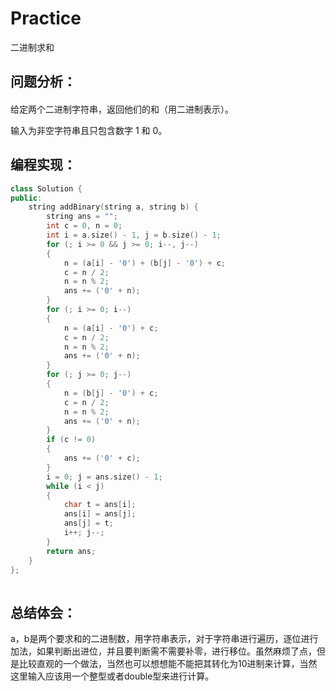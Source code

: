 # Practice
二进制求和
## 问题分析：
#### 
给定两个二进制字符串，返回他们的和（用二进制表示）。

输入为非空字符串且只包含数字 1 和 0。
## 编程实现：
```C++
class Solution {
public:
    string addBinary(string a, string b) {  
        string ans = "";  
        int c = 0, n = 0;  
        int i = a.size() - 1, j = b.size() - 1;  
        for (; i >= 0 && j >= 0; i--, j--)  
        {  
            n = (a[i] - '0') + (b[j] - '0') + c;  
            c = n / 2;  
            n = n % 2;  
            ans += ('0' + n);  
        }  
        for (; i >= 0; i--)  
        {  
            n = (a[i] - '0') + c;  
            c = n / 2;  
            n = n % 2;  
            ans += ('0' + n);  
        }  
        for (; j >= 0; j--)  
        {  
            n = (b[j] - '0') + c;  
            c = n / 2;  
            n = n % 2;  
            ans += ('0' + n);  
        }  
        if (c != 0)  
        {  
            ans += ('0' + c);  
        }  
        i = 0; j = ans.size() - 1;  
        while (i < j)  
        {  
            char t = ans[i];  
            ans[i] = ans[j];  
            ans[j] = t;  
            i++; j--;  
        }  
        return ans;  
    }  
};  
  

```
## 总结体会：
a，b是两个要求和的二进制数，用字符串表示，对于字符串进行遍历，逐位进行加法，如果判断出进位，并且要判断需不需要补零，进行移位。虽然麻烦了点，但是比较直观的一个做法，当然也可以想想能不能把其转化为10进制来计算，当然这里输入应该用一个整型或者double型来进行计算。